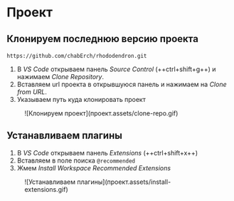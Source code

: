 # Проект

## Клонируем последнюю версию проекта

``` urlencoded
https://github.com/chabErch/rhododendron.git
```

1. В _VS Code_ открываем панель _Source Control_ (++ctrl+shift+g++)
    и нажимаем _Clone Repository_.
2. Вставляем url проекта в открывшуюся панель и нажимаем на _Clone from URL_.
3. Указываем путь куда клонировать проект

<figure markdown="span">
    ![Клонируем проект](проект.assets/clone-repo.gif)
</figure>

## Устанавливаем плагины

1. В _VS Code_ открываем панель _Extensions_ (++ctrl+shift+x++)
2. Вставляем в поле поиска `@recommended`
3. Жмем _Install Workspace Recommended Extensions_

<figure markdown="span">
    ![Устанавливаем плагины](проект.assets/install-extensions.gif)
</figure>
